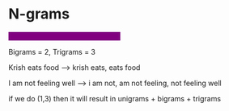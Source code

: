 # N-grams

<mark style="color:purple;background-color:purple;">**Helps to form semantic meaning**</mark>

Bigrams = 2, Trigrams = 3

Krish eats food --> krish eats, eats food

I am not feeling well --> i am not, am not feeling, not feeling well

if we do (1,3) then it will result in unigrams + bigrams + trigrams

